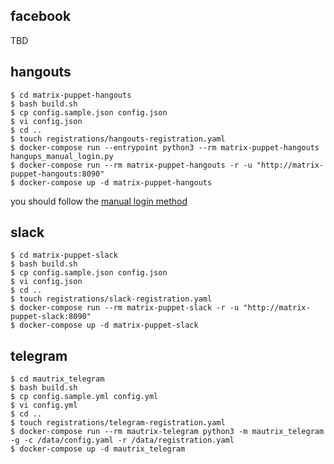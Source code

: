 ## facebook
TBD

## hangouts
```
$ cd matrix-puppet-hangouts
$ bash build.sh
$ cp config.sample.json config.json
$ vi config.json
$ cd ..
$ touch registrations/hangouts-registration.yaml
$ docker-compose run --entrypoint python3 --rm matrix-puppet-hangouts hangups_manual_login.py
$ docker-compose run --rm matrix-puppet-hangouts -r -u "http://matrix-puppet-hangouts:8090"
$ docker-compose up -d matrix-puppet-hangouts
```
you should follow the [manual login method][manual-google-login]

[manual-google-login]: https://github.com/tdryer/hangups/issues/350#issuecomment-323553771

## slack
```
$ cd matrix-puppet-slack
$ bash build.sh
$ cp config.sample.json config.json
$ vi config.json
$ cd ..
$ touch registrations/slack-registration.yaml
$ docker-compose run --rm matrix-puppet-slack -r -u "http://matrix-puppet-slack:8090"
$ docker-compose up -d matrix-puppet-slack
```

## telegram
```
$ cd mautrix_telegram
$ bash build.sh
$ cp config.sample.yml config.yml
$ vi config.yml
$ cd ..
$ touch registrations/telegram-registration.yaml
$ docker-compose run --rm mautrix-telegram python3 -m mautrix_telegram -g -c /data/config.yaml -r /data/registration.yaml
$ docker-compose up -d mautrix_telegram
```
